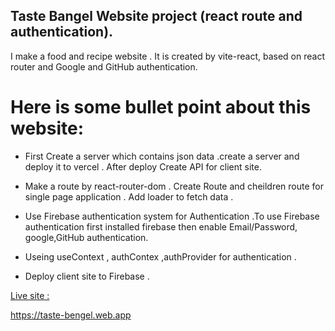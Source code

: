 ## Taste Bangel Website project (react route and authentication).

I make a food and recipe website . It is created by vite-react,  based on  react router and Google and GitHub authentication. 

# Here is some bullet point about this website:

- First Create a server which contains json data .create a server and deploy it to vercel . After deploy Create API for client site. 

- Make a route by react-router-dom . Create Route and cheildren route for single page application . Add loader to fetch data . 

- Use Firebase authentication system for Authentication .To use Firebase authentication first installed firebase then enable Email/Password, google,GitHub authentication.
- Useing  useContext , authContex ,authProvider for authentication .
- Deploy client site to Firebase .



[Live site :](https://taste-bengel.web.app "https://taste-bengel.web.app")


https://taste-bengel.web.app

